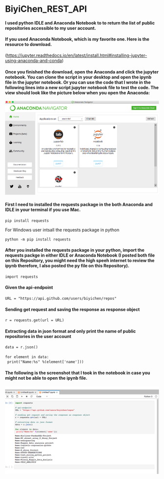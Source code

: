 # BiyiChen_REST_API
#### I used python IDLE and Anaconda Notebook to to return the list of public repositories accessible to my user account. 
#### If you used Anaconda Notebook, which is my favorite one. Here is the resource to download.
(https://jupyter.readthedocs.io/en/latest/install.html#installing-jupyter-using-anaconda-and-conda)
#### Once you finished the download, open the Anaconda and click the jupyter notebook. You can clone the script in your desktop and open the ipynb file in the jupyter notebook. Or you can use the code that I wrote in the following lines into a new script jupyter notebook file to test the code. The view should look like the picture below when you open the Anaconda:
<img src="jupyternotebook.png" class="img-responsive img-circle" alt="Anaconda">

#### First I need to installed the requests package in the both Anaconda and IDLE in your terminal if you use Mac. 

```
pip install requests
```
For Windows user intsall the requests package in python
```
python -m pip install requests
```

#### After you installed the requests package in your python, import the requests packge in either IDLE or Anaconda Notebook (I posted both file on this Repository, you might need the high speeh internet to review the ipynb therefore, I also posted the py file on this Repository). 
```
import requests 
```
#### Given the api-endpoint 
```
URL = "https://api.github.com/users/biyichen/repos"
```
#### Sending get request and saving the response as response object
```
r = requests.get(url = URL) 
```
#### Extracting data in json format and only print the name of public repositories in the user account
```
data = r.json() 
  
for element in data:
 print("Name:%s" %(element['name']))
```
#### The following is the screenshot that I took in the notebook in case you might not be able to open the ipynb file.
<img src="BIYICHEN_REST_API_NOTEBOOK.png" class="img-responsive img-circle" alt="API">
